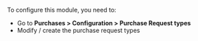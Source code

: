 To configure this module, you need to:

- Go to **Purchases \> Configuration \> Purchase Request types**
- Modify / create the purchase request types
